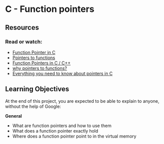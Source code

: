 # C - Function pointers

## Resources
### Read or watch:

 * [Function Pointer in C](https://www.geeksforgeeks.org/function-pointer-in-c/)
 * [Pointers to functions](https://publications.gbdirect.co.uk//c_book/chapter5/function_pointers.html)
 * [Function Pointers in C / C++](https://www.youtube.com/watch?v=ynYtgGUNelE)
 * [why pointers to functions?](https://www.youtube.com/watch?v=sxTFSDAZM8s&feature=youtu.be)
 * [Everything you need to know about pointers in C](https://boredzo.org/pointers/)

## Learning Objectives
At the end of this project, you are expected to be able to explain to anyone, without the help of Google:

**General**

 * What are function pointers and how to use them
 * What does a function pointer exactly hold
 * Where does a function pointer point to in the virtual memory
